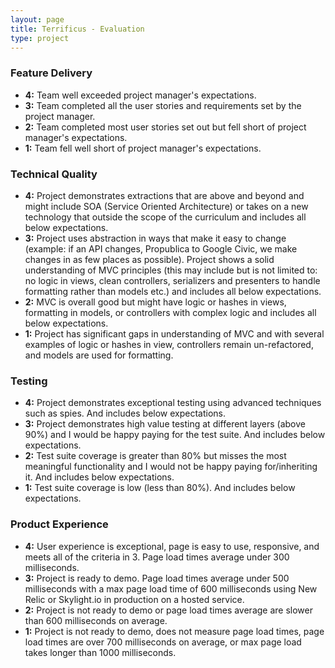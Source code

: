 ```yaml
---
layout: page
title: Terrificus - Evaluation
type: project
---
```


### Feature Delivery

* **4:** Team well exceeded project manager's expectations.
* **3:** Team completed all the user stories and requirements set by the project manager.
* **2:** Team completed most user stories set out but fell short of project manager's expectations.
* **1:** Team fell well short of project manager's expectations.

### Technical Quality

* **4:**  Project demonstrates extractions that are above and beyond and might include SOA (Service Oriented Architecture) or takes on a new technology that outside the scope of the curriculum and includes all below expectations.
* **3:**  Project uses abstraction in ways that make it easy to change (example: if an API changes, Propublica to Google Civic, we make changes in as few places as possible). Project shows a solid understanding of MVC principles (this may include but is not limited to: no logic in views, clean controllers, serializers and presenters to handle formatting rather than models etc.) and includes all below expectations.
* **2:**  MVC is overall good but might have logic or hashes in views, formatting in models, or controllers with complex logic and includes all below expectations.
* **1:**  Project has significant gaps in understanding of MVC and with several examples of logic or hashes in view, controllers remain un-refactored, and models are used for formatting.

### Testing
* **4:** Project demonstrates exceptional testing using advanced techniques such as spies. And includes below expectations.
* **3:** Project demonstrates high value testing at different layers (above 90%) and I would be happy paying for the test suite. And includes below expectations.
* **2:** Test suite coverage is greater than 80% but misses the most meaningful functionality and I would not be happy paying for/inheriting it. And includes below expectations.
* **1:** Test suite coverage is low (less than 80%). And includes below expectations.

### Product Experience

* **4:** User experience is exceptional, page is easy to use, responsive, and meets all of the criteria in 3. Page load times average under 300 milliseconds.
* **3:** Project is ready to demo. Page load times average under 500 milliseconds with a max page load time of 600 milliseconds using New Relic or Skylight.io in production on a hosted service.
* **2:** Project is not ready to demo or page load times average are slower than 600 milliseconds on average.
* **1:** Project is not ready to demo, does not measure page load times, page load times are over 700 milliseconds on average, or max page load takes longer than 1000 milliseconds.

